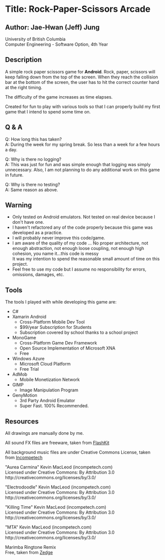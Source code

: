 <html>
<h1>Title: Rock-Paper-Scissors Arcade</h1>
<h2>Author: Jae-Hwan (Jeff) Jung</h2>
<p>University of British Columbia<br>
Computer Engineering - Software Option, 4th Year</h3>
<h2>Description</h2>
<p>A simple rock paper scissors game for <b>Android</b>. Rock, paper, scissors will keep falling down from the top of the screen. When they reach the collision bar at the bottom of the screen, the user has to hit the correct counter hand at the right timing.</p>
<p>The difficulty of the game increases as time elapses.</p>
<p>Created for fun to play with various tools so that I can properly build my first game that I intend to spend some time on.</p>
<h2>Q & A</h2>
<p>Q: How long this has taken?<br>
A: During the week for my spring break. So less than a week for a few hours a day.</p>
<p>Q: Why is there no logging?<br>
A: This was just for fun and was simple enough that logging was simply unnecessary. Also, I am not planning to do any additional work on this game in future.</p>
<p>Q: Why is there no testing?<br>
A: Same reason as above.</p>
<h2>Warning</h2>
<ul>
<li>Only tested on Android emulators. Not tested on real device because I don't have one.</li>
<li>I haven't refactored any of the code properly because this game was developed as a practice.</li>
<li>I will probably never improve this code/game.</li>
<li>I am aware of the quality of my code ... No proper architecture, not enough abstraction, not enough loose coupling, not enough high cohesion, you name it...this code is messy<br>
It was my intention to spend the reasonable small amount of time on this project.</li>
<li>Feel free to use my code but I assume no responsibility for errors, omissions, damages, etc.</li>
</ul>
<h2>Tools</h2>
The tools I played with while developing this game are:
<ul>
	<li>C#</li>
	<li>Xamarin Android
		<ul>
		<li>Cross-Platform Mobile Dev Tool</li>
		<li>$99/year Subscription for Students</li>
		<li>Subscription covered by school thanks to a school project</li>
		</ul>
	</li>
	<li>MonoGame        
		<ul>
		<li>Cross-Platform Game Dev Framework</li>
		<li>Open Source Implementation of Microsoft XNA</li>
		<li>Free</li>
		</ul>
	</li>
	<li>Windows Azure
		<ul>
		<li>Microsoft Cloud Platform</li>
		<li>Free Trial</li>
		</ul>
	</li>
	<li>AdMob
		<ul>
		<li>Mobile Monetization Network</li>
		</ul>
	</li>
	<li>GIMP
		<ul>
		<li>Image Manipulation Program</li>
		</ul>
	</li>
	<li>GenyMotion
		<ul>
		<li>3rd Party Android Emulator</li>
		<li>Super Fast. 100% Recommended.</li>
		</ul>
	</li>
</ul>
<h2>Resources</h2>
<p>All drawings are manually done by me.</p>
<p>All sound FX files are freeware, taken from <a href="http://www.flashkit.com/">FlashKit</a></p>
<p>All background music files are under Creative Commons License, taken from <a href="http://incompetech.com/music/royalty-free/index.html?genre=Electronica&page=1">Incompetech</a></p>
<p>"Aurea Carmina" Kevin MacLeod (incompetech.com)<br> 
Licensed under Creative Commons: By Attribution 3.0<br>
http://creativecommons.org/licenses/by/3.0/</p>
<p>"Electrodoodle" Kevin MacLeod (incompetech.com)<br> 
Licensed under Creative Commons: By Attribution 3.0<br>
http://creativecommons.org/licenses/by/3.0/</p>
<p>"Killing Time" Kevin MacLeod (incompetech.com) <br>
Licensed under Creative Commons: By Attribution 3.0<br>
http://creativecommons.org/licenses/by/3.0/</p>
<p>"MTA" Kevin MacLeod (incompetech.com)<br> 
Licensed under Creative Commons: By Attribution 3.0<br>
http://creativecommons.org/licenses/by/3.0/</p>
<p>Marimba Ringtone Remix<br>
Free, taken from <a href="http://www.zedge.net/dmca/">Zedge</a></p>
</html>